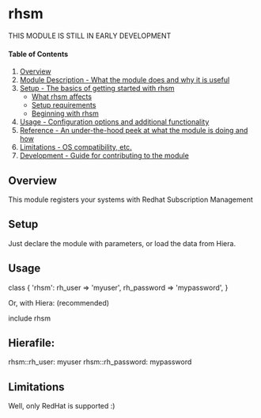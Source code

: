 # rhsm

THIS MODULE IS STILL IN EARLY DEVELOPMENT

#### Table of Contents

1. [Overview](#overview)
2. [Module Description - What the module does and why it is useful](#module-description)
3. [Setup - The basics of getting started with rhsm](#setup)
    * [What rhsm affects](#what-rhsm-affects)
    * [Setup requirements](#setup-requirements)
    * [Beginning with rhsm](#beginning-with-rhsm)
4. [Usage - Configuration options and additional functionality](#usage)
5. [Reference - An under-the-hood peek at what the module is doing and how](#reference)
5. [Limitations - OS compatibility, etc.](#limitations)
6. [Development - Guide for contributing to the module](#development)

## Overview

This module registers your systems with Redhat Subscription Management

## Setup

Just declare the module with parameters, or load the data from Hiera.

## Usage

  class { 'rhsm':
   rh_user     => 'myuser',
   rh_password => 'mypassword',
  }

Or, with Hiera: (recommended)

  include rhsm

  Hierafile:
  ---
  rhsm::rh_user: myuser
  rhsm::rh_password: mypassword
    

## Limitations

Well, only RedHat is supported :)
